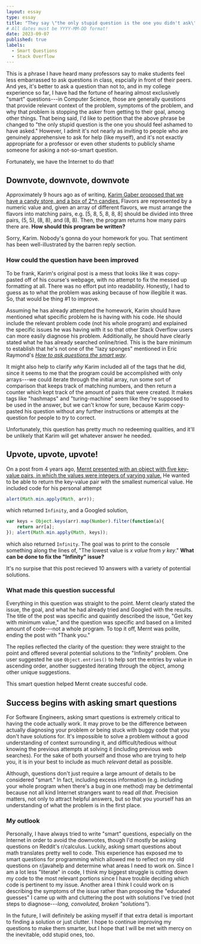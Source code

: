 ```yaml
---
layout: essay
type: essay
title: "They say \"the only stupid question is the one you didn't ask\""
# All dates must be YYYY-MM-DD format!
date: 2023-09-07
published: true
labels:
  - Smart Questions
  - Stack Overflow
---
```


This is a phrase I have heard many professors say to make students feel less embarrassed to ask questions in class, espcially in front of their peers. And yes, it's better to ask a question than not to, and in my college experience so far, I have had the fortune of hearing almost exclusively "smart" questions---in Computer Science, those are generally questions that provide relevant context of the problem, symptoms of the problem, and why that problem is stopping the asker from getting to their goal, among other things. That being said, I'd like to petition that the above phrase be changed to "the only stupid question is the one you should feel ashamed to have asked." However, I admit it's not nearly as inviting to people who are genuinely apprehensive to ask for help (like myself), and it's not exactly appropriate for a professor or even other students to publicly shame someone for asking a not-so-smart question.

Fortunately, we have the Internet to do that!

## Downvote, downvote, downvote

Approximately 9 hours ago as of writing, [Karim Gaber proposed that we have a candy store, and a box of 2*n candies.](https://stackoverflow.com/questions/77061160/candy-store-problem-solving-coding-challenge) Flavors are represented by a numeric value and, given an array of different flavors, we must arrange the flavors into matching pairs, e.g. [5, 8, 5, 8, 8, 8] should be divided into three pairs, (5, 5), (8, 8), and (8, 8). Then, the program returns how many pairs there are. **How should this program be written?**

Sorry, Karim. Nobody's gonna do your homework for you. That sentiment has been well-illustrated by the barren reply section.

### How could the question have been improved

To be frank, Karim's original post is a mess that looks like it was copy-pasted off of his course's webpage, with no attempt to fix the messed up formatting at all. There was no effort put into readability. Honestly, I had to guess as to what the problem was asking because of how illegible it was. So, that would be thing #1 to improve.

Assuming he has already attempted the homework, Karim should have mentioned what specific problem he is having with his code. He should include the relevant problem code (not his whole program) and explained the specific issues he was having with it so that other Stack Overflow users can more easily diagnose his problem. Additionally, he should have clearly stated what he has already searched online/tried. This is the bare minimum to establish that he's not one of the "lazy sponges" mentioned in Eric Raymond's [_How to ask questions the smart way_](http://www.catb.org/esr/faqs/smart-questions.html). 

It might also help to clarify _why_ Karim included all of the tags that he did, since it seems to me that the program could be accomplished with only arrays---we could iterate through the initial array, run some sort of comparison that keeps track of matching numbers, and then return a counter which kept track of the amount of pairs that were created. It makes tags like "hashmaps" and "turing-machine" seem like they're supposed to be used in the answer, but we can't know for sure, because Karim copy-pasted his question without any further instructions or attempts at the question for people to _try_ to correct.

Unfortunately, this question has pretty much no redeeming qualities, and it'll be unlikely that Karim will get whatever answer he needed.

## Upvote, upvote, upvote!

On a post from 4 years ago, [Mernt presented with an object with five key-value pairs, in which the values were integers of varying value.](https://stackoverflow.com/questions/55332453/get-key-with-minimum-value) He wanted to be able to return the key-value pair with the smallest numerical value. He included code for his personal attempt 
```javascript
alert(Math.min.apply(Math, arr));
```
which returned ```Infinity```, and a Googled solution,
```javascript
var keys = Object.keys(arr).map(Number).filter(function(a){
    return arr[a];
}); alert(Math.min.apply(Math, keys));
```
which also returned ```Infinity```. The goal was to print to the console something along the lines of, "The lowest value is _x value_ from _y key_." **What can be done to fix the "Infinity" issue?**

It's no surpise that this post recieved 10 answers with a variety of potential solutions.

### What made this question successful

Everything in this question was straight to the point. Mernt clearly stated the issue, the goal, and what he had already tried and Googled with the results. The title of the post was specific and quaintly described the issue, "Get key with minimum value," and the question was specific and based on a limited amount of code---not a whole program. To top it off, Mernt was polite, ending the post with "Thank you."

The replies reflected the clarity of the question: they were straight to the point and offered several potential solutions to the "Infinity" problem. One user suggested he use ```Object.entries()``` to help sort the entries by value in ascending order, another suggested iterating through the object, among other unique suggestions.

This smart question helped Mernt create succesful code.

## Success begins with asking smart questions

For Software Engineers, asking smart questions is extremely critical to having the code actually work. It may prove to be the difference between actually diagnosing your problem or being stuck with buggy code that you don't have solutions for. It's impossible to solve a problem without a good understanding of context surrounding it, and difficult/tedious without knowing the previous attempts at solving it (including previous web searches). For the sake of both yourself and those who are trying to help you, it is in your best to include as much _relevant_ detail as possible.

Although, questions don't just require a large amount of details to be considered "smart." In fact, including excess information (e.g. including your whole program when there's a bug in one method) may be detrimental because not all kind Internet strangers want to read _all that_. Precision matters, not only to attract helpful answers, but so that you yourself has an understanding of what the problem is in the first place.

### My outlook

Personally, I have always tried to write "smart" questions, especially on the Internet in order to avoid the downvotes, though I'd mostly be asking questions on Reddit's r/calculus. Luckily, asking smart questions about math translates pretty well to code. This experience has exposed me to smart questions for programming which allowed me to reflect on my old questions on r/javahelp and determine what areas I need to work on. Since I am a lot less "literate" in code, I think my biggest struggle is cutting down my code to the most relevant portions since I have trouble deciding which code is pertinent to my issue. Another area I think I could work on is describing the symptoms of the issue rather than proposing the "educated guesses" I came up with and cluttering the post with solutions I've tried (not steps to diagnose---_long, convoluted, broken "solutions"_). 

In the future, I will definitely be asking myself if that extra detail is important to finding a solution or just clutter. I hope to continue improving my questions to make them smarter, but I hope that I will be met with mercy on the inevitable, odd stupid ones, too.
